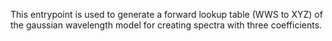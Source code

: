 This entrypoint is used to generate a forward lookup table (WWS to XYZ) of the gaussian wavelength model for creating spectra with three coefficients.